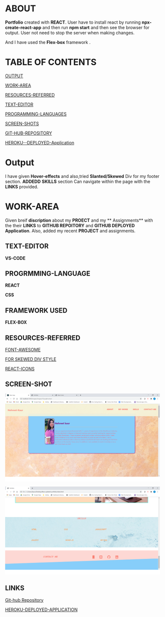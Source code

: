  # ABOUT 

**Portfolio** created with **REACT**.
User have to install react by running **npx-create-react-app<appname>** and then run **npm start** and then see the browser for output. User not need to stop the server when making changes.

 And I have used the **Flex-box** framework .



 # TABLE OF CONTENTS
 [OUTPUT](#Output)

 [WORK-AREA](#WORK-AREA)

 [RESOURCES-REFERRED](#RESOURCES-REFERRED)

 [TEXT-EDITOR](#TEXT-EDITOR)

 [PROGRAMMING-LANGUAGES](#PROGRMMING-LANGUAGE)

 [SCREEN-SHOTS](#SCREEN-SHOT)


 [GIT-HUB-REPOSITORY](#LINKS)
 
 [HEROKU--DEPLOYED-Application](#LINKS)

 

 # Output


 I have given **Hover-effects** and  also,tried **Slanted/Skewed** Div for my footer section.
 **ADDEDD** **SKILLS**  section 
 Can navigate within the page with the **LINKS** provided.

 # WORK-AREA

 Given breif **discription** about my **PROECT**
 and my ** Assignments** with the their **LINKS**
 to **GITHUB REPOITORY** and **GITHUB DEPLOYED Application**.
 Also, added my recent **PROJECT** and assignments.



 ## TEXT-EDITOR

 **VS-CODE**

 ## PROGRMMING-LANGUAGE 


   **REACT**

   **CSS**

   
   ## FRAMEWORK USED
   
   **FLEX-BOX**

    
   
   ## **RESOURCES-REFERRED**

   [FONT-AWESOME](https://fontawesome.com/icons?d=gallery)

   [FOR SKEWED DIV STYLE](https://www.w3schools.com/css/tryit.asp?filename=trycss3_transform_skew)

   [REACT-ICONS](https://react-icons.github.io/react-icons/)


   ## SCREEN-SHOT
   ![SCREEN-SHOT1](src/styles/assests/images/react.png)
   
   ![SCREEN-SHOT3](src/styles/assests/images/new1.png)

    
  ## LINKS
  [Git-hub Repository](https://github.com/nehreetkaur/portfolio-react)

  [HEROKU-DEPLOYED-APPLICATION]()
   

